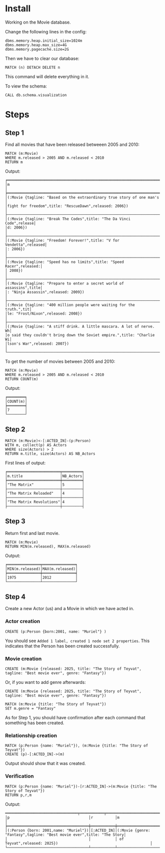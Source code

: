 # Install

Working on the Movie database.

Change the following lines in the config:

```
dbms.memory.heap.initial_size=1024m
dbms.memory.heap.max_size=4G
dbms.memory.pagecache.size=2G
```

Then we have to clear our database:
```
MATCH (n) DETACH DELETE n
```

This command will delete everything in it.

To view the schema:
```
CALL db.schema.visualization
```

# Steps

## Step 1

Find all movies that have been released betweeen 2005 and 2010:

```
MATCH (m:Movie)
WHERE m.released > 2005 AND m.released < 2010
RETURN m
```

Output:
```
╒══════════════════════════════════════════════════════════════════════╕
│m                                                                     │
╞══════════════════════════════════════════════════════════════════════╡
│(:Movie {tagline: "Based on the extraordinary true story of one man's │
│fight for freedom",title: "RescueDawn",released: 2006})               │
├──────────────────────────────────────────────────────────────────────┤
│(:Movie {tagline: "Break The Codes",title: "The Da Vinci Code",release│
│d: 2006})                                                             │
├──────────────────────────────────────────────────────────────────────┤
│(:Movie {tagline: "Freedom! Forever!",title: "V for Vendetta",released│
│: 2006})                                                              │
├──────────────────────────────────────────────────────────────────────┤
│(:Movie {tagline: "Speed has no limits",title: "Speed Racer",released:│
│ 2008})                                                               │
├──────────────────────────────────────────────────────────────────────┤
│(:Movie {tagline: "Prepare to enter a secret world of assassins",title│
│: "Ninja Assassin",released: 2009})                                   │
├──────────────────────────────────────────────────────────────────────┤
│(:Movie {tagline: "400 million people were waiting for the truth.",tit│
│le: "Frost/Nixon",released: 2008})                                    │
├──────────────────────────────────────────────────────────────────────┤
│(:Movie {tagline: "A stiff drink. A little mascara. A lot of nerve. Wh│
│o said they couldn't bring down the Soviet empire.",title: "Charlie Wi│
│lson's War",released: 2007})                                          │
└──────────────────────────────────────────────────────────────────────┘
```

To get the number of movies between 2005 and 2010:
```
MATCH (m:Movie)
WHERE m.released > 2005 AND m.released < 2010
RETURN COUNT(m)
```

Output:
```
╒════════╕
│COUNT(m)│
╞════════╡
│7       │
└────────┘
```

## Step 2

```
MATCH (m:Movie)<-[:ACTED_IN]-(p:Person)
WITH m, collect(p) AS Actors
WHERE size(Actors) > 2
RETURN m.title, size(Actors) AS NB_Actors
```
First lines of output:
```
╒════════════════════════╤═════════╕
│m.title                 │NB_Actors│
╞════════════════════════╪═════════╡
│"The Matrix"            │5        │
├────────────────────────┼─────────┤
│"The Matrix Reloaded"   │4        │
├────────────────────────┼─────────┤
│"The Matrix Revolutions"│4        │
├────────────────────────┼─────────┤
```


## Step 3

Return first and last movie.

```
MATCH (m:Movie)
RETURN MIN(m.released), MAX(m.released)
```

Output:

```
╒═══════════════╤═══════════════╕
│MIN(m.released)│MAX(m.released)│
╞═══════════════╪═══════════════╡
│1975           │2012           │
└───────────────┴───────────────┘
```


## Step 4

Create a new Actor (us) and a Movie in which we have acted in.

### Actor creation

```
CREATE (p:Person {born:2001, name: "Muriel"} )
```
You should see `Added 1 label, created 1 node set 2 properties`. This indicates that the Person has been created successfully.

### Movie creation

```
CREATE (m:Movie {released: 2025, title: "The Story of Teyvat", tagline: "Best movie ever", genre: "Fantasy"})
```
Or, if you want to add genre afterwards: 
```
CREATE (m:Movie {released: 2025, title: "The Story of Teyvat", tagline: "Best movie ever", genre: "Fantasy"})
``` 
```
MATCH (m:Movie {title: "The Story of Teyvat"})
SET m.genre = "Fantasy"
```

As for Step 1, you should have confirmation after each command that something has been created.

### Relationship creation

```
MATCH (p:Person {name: "Muriel"}), (m:Movie {title: "The Story of Teyvat"})
CREATE (p)-[:ACTED_IN]->(m)
```
Output should show that it was created.

### Verification
```
MATCH (p:Person {name: "Muriel"})-[r:ACTED_IN]->(m:Movie {title: "The Story of Teyvat"})
RETURN p,r,m
```

Output:
```
═════════════════════════════════╤═══════════╤══════════════════════════════════════════════════════════════════════╕
│p                                    │r          │m                                                                     │
╞═════════════════════════════════════╪═══════════╪══════════════════════════════════════════════════════════════════════╡
│(:Person {born: 2001,name: "Muriel"})│[:ACTED_IN]│(:Movie {genre: "Fantasy",tagline: "Best movie ever",title: "The Story│
│                                     │           │ of Teyvat",released: 2025})                                          │
└─────────────────────────────────────┴───────────┴──────────────────────────────────────────────────────────────────────┘
```
